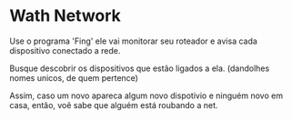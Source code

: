 # Wath Network

Use o programa 'Fing' ele vai monitorar seu roteador e avisa cada dispositivo conectado a rede.

Busque descobrir os dispositivos que estão ligados a ela. (dandolhes nomes unicos, de quem pertence)

Assim, caso um novo apareca algum novo dispotivio e ninguém novo em casa, entâo, voê sabe que alguém está roubando a net.